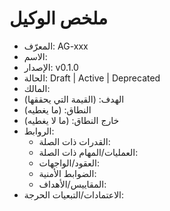 # ملخص الوكيل

- المعرّف: AG-xxx
- الاسم:
- الإصدار: v0.1.0
- الحالة: Draft | Active | Deprecated
- المالك:
- الهدف: (القيمة التي يحققها)
- النطاق: (ما يغطيه)
- خارج النطاق: (ما لا يغطيه)
- الروابط:
  - القدرات ذات الصلة:
  - العمليات/المهام ذات الصلة:
  - العقود/الواجهات:
  - الضوابط الأمنية:
  - المقاييس/الأهداف:
- الاعتمادات/التبعيات الحرجة:
